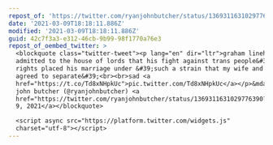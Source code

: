 ```yaml
---
repost_of: 'https://twitter.com/ryanjohnbutcher/status/1369311631029776390'
date: '2021-03-09T18:18:11.886Z'
modified: '2021-03-09T18:18:11.886Z'
guid: 42c7f3a3-e312-46cb-9b99-98f1770a76e3
repost_of_oembed_twitter: >
  <blockquote class="twitter-tweet"><p lang="en" dir="ltr">graham linehan just
  admitted to the house of lords that his fight against trans people&#39;s
  rights placed his marriage under &#39;such a strain that my wife and i finally
  agreed to separate&#39;<br><br>sad <a
  href="https://t.co/Td8xNHpkUc">pic.twitter.com/Td8xNHpkUc</a></p>&mdash; ryan
  john butcher (@ryanjohnbutcher) <a
  href="https://twitter.com/ryanjohnbutcher/status/1369311631029776390?ref_src=twsrc%5Etfw">March
  9, 2021</a></blockquote>

  <script async src="https://platform.twitter.com/widgets.js"
  charset="utf-8"></script>
---
```

 
